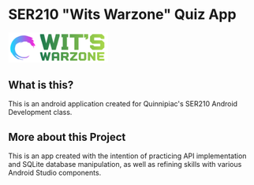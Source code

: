 # SER210 "Wits Warzone" Quiz App
<img src="https://github.com/eecruz/quiz-app/blob/master/app/src/main/res/drawable/wwlogo.PNG" width=40% height=40%>

## What is this?
This is an android application created for Quinnipiac's SER210 Android Development class.
##
## More about this Project
This is an app created with the intention of practicing API implementation and SQLite database manipulation, as well as refining skills with various Android Studio components.
